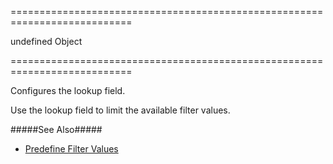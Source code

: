 ===========================================================================
<!--default-->undefined<!--/default-->
<!--type-->Object<!--/type-->
===========================================================================

<!--shortDescription-->
Configures the lookup field.
<!--/shortDescription-->

<!--fullDescription-->
Use the lookup field to limit the available filter values.

#####See Also#####
- [Predefine Filter Values](/Documentation/Guide/Widgets/FilterBuilder/Predefine_Filter_Values/)

<!--/fullDescription-->